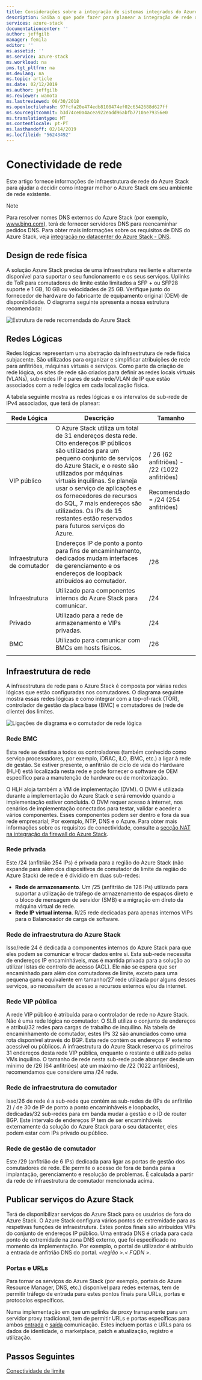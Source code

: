 ```yaml
---
title: Considerações sobre a integração de sistemas integrados do Azure Stack de rede | Documentos da Microsoft
description: Saiba o que pode fazer para planear a integração de rede do Centro de dados com vários nós do Azure Stack.
services: azure-stack
documentationcenter: ''
author: jeffgilb
manager: femila
editor: ''
ms.assetid: ''
ms.service: azure-stack
ms.workload: na
pms.tgt_pltfrm: na
ms.devlang: na
ms.topic: article
ms.date: 02/12/2019
ms.author: jeffgilb
ms.reviewer: wamota
ms.lastreviewed: 08/30/2018
ms.openlocfilehash: 97fcfa20e474edb8108474ef02c6542688d627ff
ms.sourcegitcommit: b3d74ce0a4acea922eadd96abfb7710ae79356e0
ms.translationtype: MT
ms.contentlocale: pt-PT
ms.lasthandoff: 02/14/2019
ms.locfileid: "56243492"
---
```

# <a name="network-connectivity"></a>Conectividade de rede
Este artigo fornece informações de infraestrutura de rede do Azure Stack para ajudar a decidir como integrar melhor o Azure Stack em seu ambiente de rede existente. 

> [!NOTE]
> Para resolver nomes DNS externos do Azure Stack (por exemplo, www.bing.com), terá de fornecer servidores DNS para reencaminhar pedidos DNS. Para obter mais informações sobre os requisitos de DNS do Azure Stack, veja [integração no datacenter do Azure Stack - DNS](azure-stack-integrate-dns.md).

## <a name="physical-network-design"></a>Design de rede física
A solução Azure Stack precisa de uma infraestrutura resiliente e altamente disponível para suportar o seu funcionamento e os seus serviços. Uplinks de ToR para comutadores de limite estão limitados a SFP + ou SFP28 suporte e 1 GB, 10 GB ou velocidades de 25 GB. Verifique junto do fornecedor de hardware do fabricante de equipamento original (OEM) de disponibilidade. O diagrama seguinte apresenta a nossa estrutura recomendada:

![Estrutura de rede recomendada do Azure Stack](media/azure-stack-network/recommended-design.png)


## <a name="logical-networks"></a>Redes Lógicas
Redes lógicas representam uma abstração da infraestrutura de rede física subjacente. São utilizados para organizar e simplificar atribuições de rede para anfitriões, máquinas virtuais e serviços. Como parte da criação de rede lógica, os sites de rede são criados para definir as redes locais virtuais (VLANs), sub-redes IP e pares de sub-rede/VLAN de IP que estão associados com a rede lógica em cada localização física.

A tabela seguinte mostra as redes lógicas e os intervalos de sub-rede de IPv4 associados, que terá de planear:

| Rede Lógica | Descrição | Tamanho | 
| -------- | ------------- | ------------ | 
| VIP público | O Azure Stack utiliza um total de 31 endereços desta rede. Oito endereços IP públicos são utilizados para um pequeno conjunto de serviços do Azure Stack, e o resto são utilizados por máquinas virtuais inquilinas. Se planeja usar o serviço de aplicações e os fornecedores de recursos do SQL, 7 mais endereços são utilizados. Os IPs de 15 restantes estão reservados para futuros serviços do Azure. | / 26 (62 anfitriões) - /22 (1022 anfitriões)<br><br>Recomendado = /24 (254 anfitriões) | 
| Infraestrutura de comutador | Endereços IP de ponto a ponto para fins de encaminhamento, dedicados mudam interfaces de gerenciamento e os endereços de loopback atribuídos ao comutador. | /26 | 
| Infraestrutura | Utilizado para componentes internos do Azure Stack para comunicar. | /24 |
| Privado | Utilizado para a rede de armazenamento e VIPs privadas. | /24 | 
| BMC | Utilizado para comunicar com BMCs em hosts físicos. | /26 | 
| | | |

## <a name="network-infrastructure"></a>Infraestrutura de rede
A infraestrutura de rede para o Azure Stack é composta por várias redes lógicas que estão configuradas nos comutadores. O diagrama seguinte mostra essas redes lógicas e como integrar com a top-of-rack (TOR), controlador de gestão da placa base (BMC) e comutadores de (rede de cliente) dos limites.

![Ligações de diagrama e o comutador de rede lógica](media/azure-stack-network/NetworkDiagram.png)

### <a name="bmc-network"></a>Rede BMC
Esta rede se destina a todos os controladores (também conhecido como serviço processadores, por exemplo, iDRAC, iLO, iBMC, etc.) a ligar à rede de gestão. Se estiver presente, o anfitrião de ciclo de vida do Hardware (HLH) está localizada nesta rede e pode fornecer o software de OEM específico para a manutenção de hardware ou de monitorização. 

O HLH aloja também a VM de implementação (DVM). O DVM é utilizada durante a implementação do Azure Stack e será removido quando a implementação estiver concluída. O DVM requer acesso à internet, nos cenários de implementação conectados para testar, validar e aceder a vários componentes. Esses componentes podem ser dentro e fora da sua rede empresarial; Por exemplo, NTP, DNS e o Azure. Para obter mais informações sobre os requisitos de conectividade, consulte a [secção NAT na integração da firewall do Azure Stack](azure-stack-firewall.md#network-address-translation). 

### <a name="private-network"></a>Rede privada
Este /24 (anfitrião 254 IPs) é privada para a região do Azure Stack (não expande para além dos dispositivos de comutador de limite da região do Azure Stack) de rede e é dividido em duas sub-redes:

- **Rede de armazenamento**. Um /25 (anfitrião de 126 IPs) utilizado para suportar a utilização de tráfego de armazenamento de espaços direto e o bloco de mensagem de servidor (SMB) e a migração em direto da máquina virtual de rede. 
- **Rede IP virtual interna**. R/25 rede dedicadas para apenas internos VIPs para o Balanceador de carga de software.

### <a name="azure-stack-infrastructure-network"></a>Rede de infraestrutura do Azure Stack
Isso/rede 24 é dedicada a componentes internos do Azure Stack para que eles podem se comunicar e trocar dados entre si. Esta sub-rede necessita de endereços IP encaminháveis, mas é mantida privada para a solução ao utilizar listas de controlo de acesso (ACL). Ele não se espera que ser encaminhado para além dos comutadores de limite, exceto para uma pequena gama equivalente em tamanho/27 rede utilizada por alguns desses serviços, ao necessitem de acesso a recursos externos e/ou da internet. 

### <a name="public-vip-network"></a>Rede VIP pública
A rede VIP público é atribuída para o controlador de rede no Azure Stack. Não é uma rede lógica no comutador. O SLB utiliza o conjunto de endereços e atribui/32 redes para cargas de trabalho de inquilino. Na tabela de encaminhamento de comutador, estes IPs 32 são anunciados como uma rota disponível através do BGP. Esta rede contém os endereços IP externo acessível ou públicos. A infraestrutura do Azure Stack reserva os primeiros 31 endereços desta rede VIP pública, enquanto o restante é utilizado pelas VMs inquilino. O tamanho de rede nesta sub-rede pode abranger desde um mínimo de /26 (64 anfitriões) até um máximo de /22 (1022 anfitriões), recomendamos que considere uma /24 rede.

### <a name="switch-infrastructure-network"></a>Rede de infraestrutura do comutador
Isso/26 de rede é a sub-rede que contém as sub-redes de (IPs de anfitrião 2) / de 30 de IP de ponto a ponto encaminháveis e loopbacks, dedicadas/32 sub-redes para em banda mudar a gestão e o ID de router BGP. Este intervalo de endereços IP tem de ser encaminháveis externamente da solução do Azure Stack para o seu datacenter, eles podem estar com IPs privado ou público.

### <a name="switch-management-network"></a>Rede de gestão de comutador
Este /29 (anfitrião de 6 IPs) dedicada para ligar as portas de gestão dos comutadores de rede. Ele permite o acesso de fora de banda para a implantação, gerenciamento e resolução de problemas. É calculada a partir da rede de infraestrutura de comutador mencionada acima.

## <a name="publish-azure-stack-services"></a>Publicar serviços do Azure Stack
Terá de disponibilizar serviços do Azure Stack para os usuários de fora do Azure Stack. O Azure Stack configura vários pontos de extremidade para as respetivas funções de infraestrutura. Estes pontos finais são atribuídos VIPs do conjunto de endereços IP público. Uma entrada DNS é criada para cada ponto de extremidade na zona DNS externo, que foi especificado no momento da implementação. Por exemplo, o portal de utilizador é atribuído a entrada de anfitrião DNS do portal.  *&lt;região >.&lt; FQDN >*.

### <a name="ports-and-urls"></a>Portas e URLs
Para tornar os serviços do Azure Stack (por exemplo, portais do Azure Resource Manager, DNS, etc.) disponível para redes externas, tem de permitir tráfego de entrada para estes pontos finais para URLs, portas e protocolos específicos.
 
Numa implementação em que um uplinks de proxy transparente para um servidor proxy tradicional, tem de permitir URLs e portas específicas para ambos [entrada](https://docs.microsoft.com/azure/azure-stack/azure-stack-integrate-endpoints#ports-and-protocols-inbound) e [saída](https://docs.microsoft.com/azure/azure-stack/azure-stack-integrate-endpoints#ports-and-urls-outbound) comunicação. Estes incluem portas e URLs para os dados de identidade, o marketplace, patch e atualização, registro e utilização.

## <a name="next-steps"></a>Passos Seguintes
[Conectividade de limite](azure-stack-border-connectivity.md)
